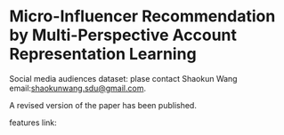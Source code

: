 # Micro-Influencer Recommendation by Multi-Perspective Account Representation Learning
Social media audiences dataset: plase contact Shaokun Wang email:shaokunwang.sdu@gmail.com.

A revised version of the paper has been published.

features link:
